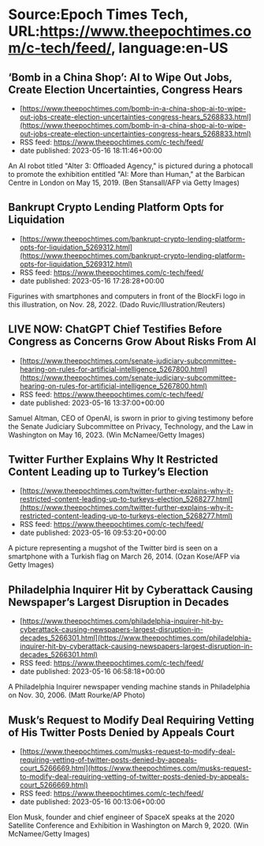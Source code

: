 # Source:Epoch Times Tech, URL:https://www.theepochtimes.com/c-tech/feed/, language:en-US

## ‘Bomb in a China Shop’: AI to Wipe Out Jobs, Create Election Uncertainties, Congress Hears
 - [https://www.theepochtimes.com/bomb-in-a-china-shop-ai-to-wipe-out-jobs-create-election-uncertainties-congress-hears_5268833.html](https://www.theepochtimes.com/bomb-in-a-china-shop-ai-to-wipe-out-jobs-create-election-uncertainties-congress-hears_5268833.html)
 - RSS feed: https://www.theepochtimes.com/c-tech/feed/
 - date published: 2023-05-16 18:11:46+00:00

An AI robot titled "Alter 3: Offloaded Agency," is pictured during a photocall to promote the exhibition entitled "AI: More than Human," at the Barbican Centre in London on May 15, 2019. (Ben Stansall/AFP via Getty Images)

## Bankrupt Crypto Lending Platform Opts for Liquidation
 - [https://www.theepochtimes.com/bankrupt-crypto-lending-platform-opts-for-liquidation_5269312.html](https://www.theepochtimes.com/bankrupt-crypto-lending-platform-opts-for-liquidation_5269312.html)
 - RSS feed: https://www.theepochtimes.com/c-tech/feed/
 - date published: 2023-05-16 17:28:28+00:00

Figurines with smartphones and computers in front of the BlockFi logo in this illustration, on Nov. 28, 2022. (Dado Ruvic/Illustration/Reuters)

## LIVE NOW: ChatGPT Chief Testifies Before Congress as Concerns Grow About Risks From AI
 - [https://www.theepochtimes.com/senate-judiciary-subcommittee-hearing-on-rules-for-artificial-intelligence_5267800.html](https://www.theepochtimes.com/senate-judiciary-subcommittee-hearing-on-rules-for-artificial-intelligence_5267800.html)
 - RSS feed: https://www.theepochtimes.com/c-tech/feed/
 - date published: 2023-05-16 13:37:00+00:00

Samuel Altman, CEO of OpenAI, is sworn in prior to giving testimony before the Senate Judiciary Subcommittee on Privacy, Technology, and the Law in Washington on May 16, 2023. (Win McNamee/Getty Images)

## Twitter Further Explains Why It Restricted Content Leading up to Turkey’s Election
 - [https://www.theepochtimes.com/twitter-further-explains-why-it-restricted-content-leading-up-to-turkeys-election_5268277.html](https://www.theepochtimes.com/twitter-further-explains-why-it-restricted-content-leading-up-to-turkeys-election_5268277.html)
 - RSS feed: https://www.theepochtimes.com/c-tech/feed/
 - date published: 2023-05-16 09:53:20+00:00

A picture representing a mugshot of the Twitter bird is seen on a smartphone with a Turkish flag on March 26, 2014. (Ozan Kose/AFP via Getty Images)

## Philadelphia Inquirer Hit by Cyberattack Causing Newspaper’s Largest Disruption in Decades
 - [https://www.theepochtimes.com/philadelphia-inquirer-hit-by-cyberattack-causing-newspapers-largest-disruption-in-decades_5266301.html](https://www.theepochtimes.com/philadelphia-inquirer-hit-by-cyberattack-causing-newspapers-largest-disruption-in-decades_5266301.html)
 - RSS feed: https://www.theepochtimes.com/c-tech/feed/
 - date published: 2023-05-16 06:58:18+00:00

A Philadelphia Inquirer newspaper vending machine stands in Philadelphia on Nov. 30, 2006. (Matt Rourke/AP Photo)

## Musk’s Request to Modify Deal Requiring Vetting of His Twitter Posts Denied by Appeals Court
 - [https://www.theepochtimes.com/musks-request-to-modify-deal-requiring-vetting-of-twitter-posts-denied-by-appeals-court_5266669.html](https://www.theepochtimes.com/musks-request-to-modify-deal-requiring-vetting-of-twitter-posts-denied-by-appeals-court_5266669.html)
 - RSS feed: https://www.theepochtimes.com/c-tech/feed/
 - date published: 2023-05-16 00:13:06+00:00

Elon Musk, founder and chief engineer of SpaceX speaks at the 2020 Satellite Conference and Exhibition in Washington on March 9, 2020. (Win McNamee/Getty Images)

